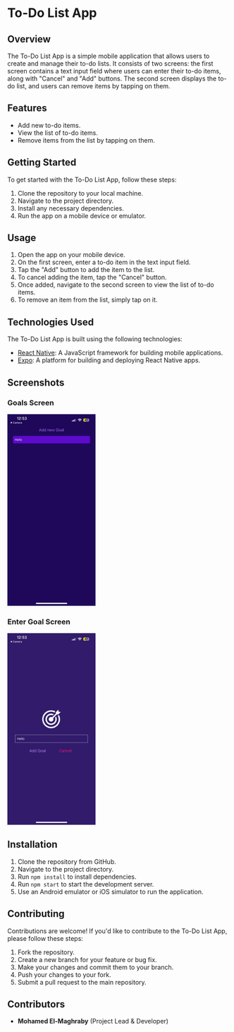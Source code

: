 # To-Do List App

## Overview
The To-Do List App is a simple mobile application that allows users to create and manage their to-do lists. It consists of two screens: the first screen contains a text input field where users can enter their to-do items, along with "Cancel" and "Add" buttons. The second screen displays the to-do list, and users can remove items by tapping on them.

## Features
- Add new to-do items.
- View the list of to-do items.
- Remove items from the list by tapping on them.



## Getting Started
To get started with the To-Do List App, follow these steps:

1. Clone the repository to your local machine.
2. Navigate to the project directory.
3. Install any necessary dependencies.
4. Run the app on a mobile device or emulator.

## Usage
1. Open the app on your mobile device.
2. On the first screen, enter a to-do item in the text input field.
3. Tap the "Add" button to add the item to the list.
4. To cancel adding the item, tap the "Cancel" button.
5. Once added, navigate to the second screen to view the list of to-do items.
6. To remove an item from the list, simply tap on it.

## Technologies Used
The To-Do List App is built using the following technologies:

- [React Native](https://reactnative.dev/): A JavaScript framework for building mobile applications.
- [Expo](https://expo.dev/): A platform for building and deploying React Native apps.

  
## Screenshots

### Goals Screen
<img src="assets/images/1.jpeg" alt='Goals Screen' width='200px' >

### Enter Goal Screen
<img src="assets/images/2.jpeg" alt='Enter Goal Screen' width='200px' >




## Installation
1. Clone the repository from GitHub.
2. Navigate to the project directory.
3. Run `npm install` to install dependencies.
4. Run `npm start` to start the development server.
5. Use an Android emulator or iOS simulator to run the application.

## Contributing
Contributions are welcome! If you'd like to contribute to the To-Do List App, please follow these steps:

1. Fork the repository.
2. Create a new branch for your feature or bug fix.
3. Make your changes and commit them to your branch.
4. Push your changes to your fork.
5. Submit a pull request to the main repository.

## Contributors
- **Mohamed El-Maghraby** (Project Lead & Developer)
